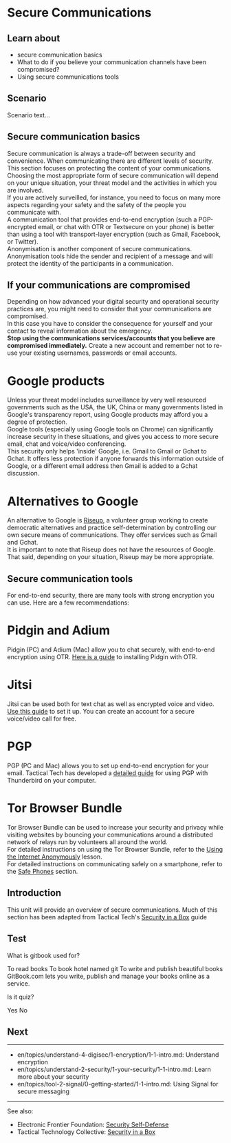 # Secure Communications
## Learn about
- secure communication basics
- What to do if you believe your communication channels have been compromised?
- Using secure communications tools


## Scenario
Scenario text...

## Secure communication basics
Secure communication is always a trade-off between security and convenience. When communicating there are different levels of security. This section focuses on protecting the content of your communications.
<br>
Choosing the most appropriate form of secure communication will depend on your unique situation, your threat model and the activities in which you are involved.
<br>
If you are actively surveilled, for instance, you need to focus on many more aspects regarding your safety and the safety of the people you communicate with.
<br>
A communication tool that provides end-to-end encryption (such a PGP-encrypted email, or chat with OTR or Textsecure on your phone) is better than using a tool with transport-layer encryption (such as Gmail, Facebook, or Twitter).
<br>
Anonymisation is another component of secure communications. Anonymisation tools hide the sender and recipient of a message and will protect the identity of the participants in a communication.


## If your communications are compromised
Depending on how advanced your digital security and operational security practices are, you might need to consider that your communications are compromised.
<br>
In this case you have to consider the consequence for yourself and your contact to reveal information about the emergency.
<br>
**Stop using the communications services/accounts that you believe are compromised immediately.** Create a new account and remember not to re-use your existing usernames, passwords or email accounts.
<br>
# Google products
Unless your threat model includes surveillance by very well resourced governments such as the USA, the UK, China or many governments listed in Google's transparency report, using Google products may afford you a degree of protection.
<br>
Google tools (especially using Google tools on Chrome) can significantly increase security in these situations, and gives you access to more secure email, chat and voice/video conferencing.
<br>
This security only helps 'inside' Google, i.e. Gmail to Gmail or Gchat to Gchat. It offers less protection if anyone forwards this information outside of Google, or a different email address then Gmail is added to a Gchat discussion.
<br>
# Alternatives to Google
An alternative to Google is [Riseup](https://www.riseup.net/), a volunteer group working to create democratic alternatives and practice self-determination by controlling our own secure means of communications. They offer services such as Gmail and Gchat.
<br>
It is important to note that Riseup does not have the resources of Google. That said, depending on your situation, Riseup may be more appropriate.


## Secure communication tools
For end-to-end security, there are many tools with strong encryption you can use. Here are a few recommendations:

# Pidgin and Adium
Pidgin (PC) and Adium (Mac) allow you to chat securely, with end-to-end encryption using OTR. [Here is a guide](https://securityinabox.org/en/guide/pidgin/windows) to installing Pidgin with OTR.
<br>
# Jitsi
Jitsi can be used both for text chat as well as encrypted voice and video. [Use this guide](https://securityinabox.org/en/guide/jitsi/windows) to set it up. You can create an account for a secure voice/video call for free.
<br>
# PGP
PGP (PC and Mac) allows you to set up end-to-end encryption for your email. Tactical Tech has developed a [detailed guide](https://securityinabox.org/en/guide/thunderbird/windows) for using PGP with Thunderbird on your computer.
<br>
# Tor Browser Bundle
Tor Browser Bundle can be used to increase your security and privacy while visiting websites by bouncing your communications around a distributed network of relays run by volunteers all around the world.
<br>
For detailed instructions on using the Tor Browser Bundle, refer to the [Using the Internet Anonymously](en/topics/practice-5-internet-anonymity/index.html) lesson.
<br>
For detailed instructions on communicating safely on a smartphone, refer to the [Safe Phones](en/topics/practice-3-safe-phones/0-getting-started/1-intro.md) section.


## Introduction
This unit will provide an overview of secure communications. Much of this section has been adapted from Tactical Tech's [Security in a Box](https://securityinabox.org/) guide

## Test
<quiz name="Gitbook Quiz">
    <question multiple>
        <p>What is gitbook used for?</p>
        <answer correct>To read books</answer>
        <answer>To book hotel named git</answer>
        <answer correct>To write and publish beautiful books</answer>
        <explanation>GitBook.com lets you write, publish and manage your books online as a service.</explanation>
    </question>
    <question>
        <p>Is it quiz?</p>
        <answer correct>Yes</answer>
        <answer>No</answer>
    </question>
</quiz>

## Next
---
- en/topics/understand-4-digisec/1-encryption/1-1-intro.md: Understand encryption
- en/topics/understand-2-security/1-your-security/1-1-intro.md: Learn more about your security
- en/topics/tool-2-signal/0-getting-started/1-1-intro.md: Using Signal for secure messaging
---
See also:
- Electronic Frontier Foundation: [Security Self-Defense](https://ssd.eff.org/)
- Tactical Technology Collective: [Security in a Box](https://securityinabox.org/)


